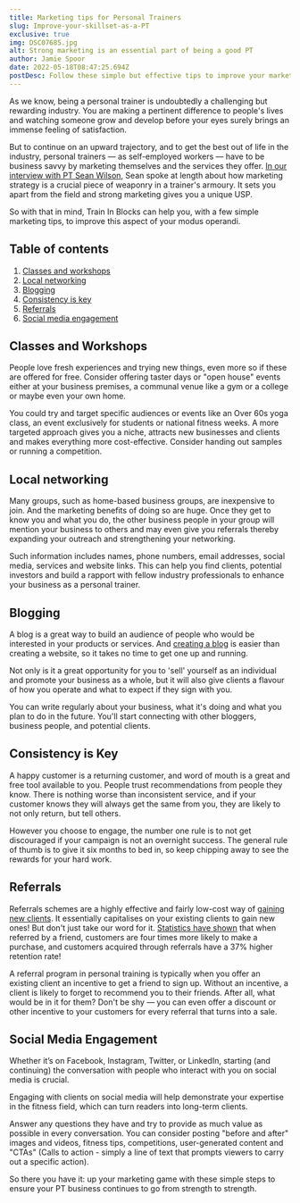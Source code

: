```yaml
---
title: Marketing tips for Personal Trainers
slug: Improve-your-skillset-as-a-PT
exclusive: true
img: DSC07685.jpg
alt: Strong marketing is an essential part of being a good PT
author: Jamie Spoor
date: 2022-05-18T08:47:25.694Z
postDesc: Follow these simple but effective tips to improve your marketing skills
---
```

As we know, being a personal trainer is undoubtedly a challenging but rewarding industry. You are making a pertinent difference to people's lives and watching someone grow and develop before your eyes surely brings an immense feeling of satisfaction. 

But to continue on an upward trajectory, and to get the best out of life in the industry, personal trainers — as self-employed workers — have to be business savvy by marketing themselves and the services they offer. [In our interview with PT Sean Wilson](https://traininblocks.com/blog/sean-wilson-personal-trainer-interview/), Sean spoke at length about how marketing strategy is a crucial piece of weaponry in a trainer's armoury. It sets you apart from the field and strong marketing gives you a unique USP. 

So with that in mind, Train In Blocks can help you, with a few simple marketing tips, to improve this aspect of your modus operandi. 

## Table of contents

1. [Classes and workshops](#classes-and-workshops)
2. [Local networking](#local-networking)
3. [Blogging](#blogging)
4. [Consistency is key](#consistency-is-key)
5. [Referrals](#referrals)
6. [Social media engagement](#social-media-engagement)

## Classes and Workshops

People love fresh experiences and trying new things, even more so if these are offered for free. Consider offering taster days or "open house" events either at your business premises, a communal venue like a gym or a college or maybe even your own home.

You could try and target specific audiences or events like an Over 60s yoga class, an event exclusively for students or national fitness weeks. A more targeted approach gives you a niche, attracts new businesses and clients and makes everything more cost-effective. Consider handing out samples or running a competition. 

## Local networking

Many groups, such as home-based business groups, are inexpensive to join. And the marketing benefits of doing so are huge. Once they get to know you and what you do, the other business people in your group will mention your business to others and may even give you referrals thereby expanding your outreach and strengthening your networking.

Such information includes names, phone numbers, email addresses, social media, services and website links. This can help you find clients, potential investors and build a rapport with fellow industry professionals to enhance your business as a personal trainer.

## Blogging

A blog is a great way to build an audience of people who would be interested in your products or services. And [creating a blog](https://traininblocks.com/blog/) is easier than creating a website, so it takes no time to get one up and running.

Not only is it a great opportunity for you to 'sell' yourself as an individual and promote your business as a whole, but it will also give clients a flavour of how you operate and what to expect if they sign with you.

You can write regularly about your business, what it's doing and what you plan to do in the future. You'll start connecting with other bloggers, business people, and potential clients. 

## Consistency is Key

A happy customer is a returning customer, and word of mouth is a great and free tool available to you. People trust recommendations from people they know. There is nothing worse than inconsistent service, and if your customer knows they will always get the same from you, they are likely to not only return, but tell others.

However you choose to engage, the number one rule is to not get discouraged if your campaign is not an overnight success. The general rule of thumb is to give it six months to bed in, so keep chipping away to see the rewards for your hard work.

## Referrals

Referrals schemes are a highly effective and fairly low-cost way of [gaining new clients](https://origympersonaltrainercourses.co.uk/blog/how-to-get-pt-clients). It essentially capitalises on your existing clients to gain new ones! But don't just take our word for it. [Statistics have shown](https://www.extole.com/blog/15-referral-marketing-statistics-you-need-to-know/) that when referred by a friend, customers are four times more likely to make a purchase, and customers acquired through referrals have a 37% higher retention rate!

A referral program in personal training is typically when you offer an existing client an incentive to get a friend to sign up. Without an incentive, a client is likely to forget to recommend you to their friends. After all, what would be in it for them? Don't be shy — you can even offer a discount or other incentive to your customers for every referral that turns into a sale.

## Social Media Engagement

Whether it’s on Facebook, Instagram, Twitter, or LinkedIn, starting (and continuing) the conversation with people who interact with you on social media is crucial.

Engaging with clients on social media will help demonstrate your expertise in the fitness field, which can turn readers into long-term clients.

Answer any questions they have and try to provide as much value as possible in every conversation. You can consider posting "before and after" images and videos, fitness tips, competitions, user-generated content and "CTAs" (Calls to action - simply a line of text that prompts viewers to carry out a specific action). 

So there you have it: up your marketing game with these simple steps to ensure your PT business continues to go from strength to strength.